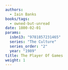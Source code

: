 ```yaml
---
authors:
  - Iain Banks
books/tags:
  - owned-but-unread
date: 1800-02-01
params:
  isbn13: "9781857231465"
  series: "The Culture"
  series_order: "2"
  year: "1989"
title: The Player Of Games
weight: 1
---
```


<!--more-->
